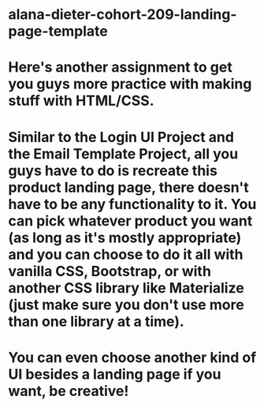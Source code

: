 # alana-dieter-cohort-209-landing-page-template

# Here's another assignment to get you guys more practice with making stuff with HTML/CSS.

# Similar to the Login UI Project and the Email Template Project, all you guys have to do is recreate this product landing page, there doesn't have to be any functionality to it. You can pick whatever product you want (as long as it's mostly appropriate) and you can choose to do it all with vanilla CSS, Bootstrap, or with another CSS library like Materialize (just make sure you don't use more than one library at a time).

# You can even choose another kind of UI besides a landing page if you want, be creative!